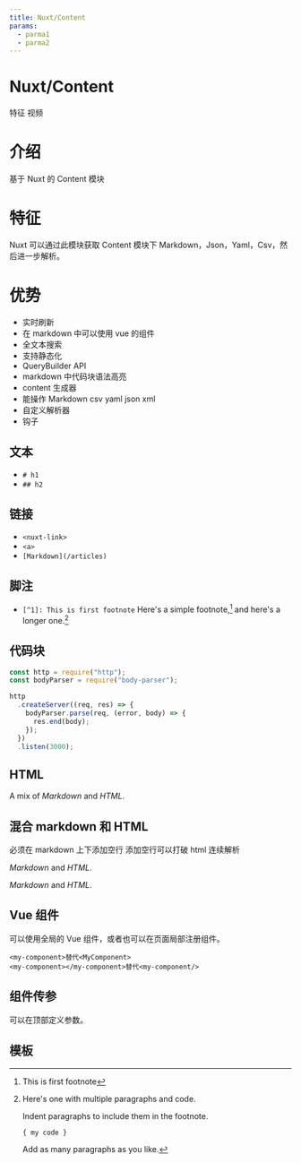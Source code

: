 ```yaml
---
title: Nuxt/Content
params:
  - parma1
  - parma2
---
```


# Nuxt/Content

特征
视频

# 介绍

基于 Nuxt 的 Content 模块

# 特征

Nuxt 可以通过此模块获取 Content 模块下 Markdown，Json，Yaml，Csv，然后进一步解析。

<!--more-->

# 优势

- 实时刷新
- 在 markdown 中可以使用 vue 的组件
- 全文本搜索
- 支持静态化
- QueryBuilder API
- markdown 中代码块语法高亮
- content 生成器
- 能操作 Markdown csv yaml json xml
- 自定义解析器
- 钩子

## 文本

- `# h1`
- `## h2`

## 链接

- `<nuxt-link>`
- `<a>`
- `[Markdown](/articles)`

## 脚注

- `[^1]: This is first footnote`
  Here's a simple footnote,[^1] and here's a longer one.[^bignote]
  [^1]: This is first footnote
  [^bignote]: Here's one with multiple paragraphs and code.

      Indent paragraphs to include them in the footnote.

      `{ my code }`

      Add as many paragraphs as you like.

## 代码块

```javascript
const http = require("http");
const bodyParser = require("body-parser");

http
  .createServer((req, res) => {
    bodyParser.parse(req, (error, body) => {
      res.end(body);
    });
  })
  .listen(3000);
```

## HTML

<p><span class="note">A mix of <em>Markdown</em> and <em>HTML</em>.</span></p>

## 混合 markdown 和 HTML

必须在 markdown 上下添加空行
添加空行可以打破 html 连续解析

<div class="note">

_Markdown_ and <em>HTML</em>.

</div>

<span class="note">_Markdown_ and <em>HTML</em>.</span>

## Vue 组件

可以使用全局的 Vue 组件，或者也可以在页面局部注册组件。

```
<my-component>替代<MyComponent>
<my-component></my-component>替代<my-component/>
```

<logo></logo>

## 组件传参

可以在顶部定义参数。

## 模板

<my-component>
  <template #named-slot>
    <p>Named slot content.</p>
  </template>
</my-component>
